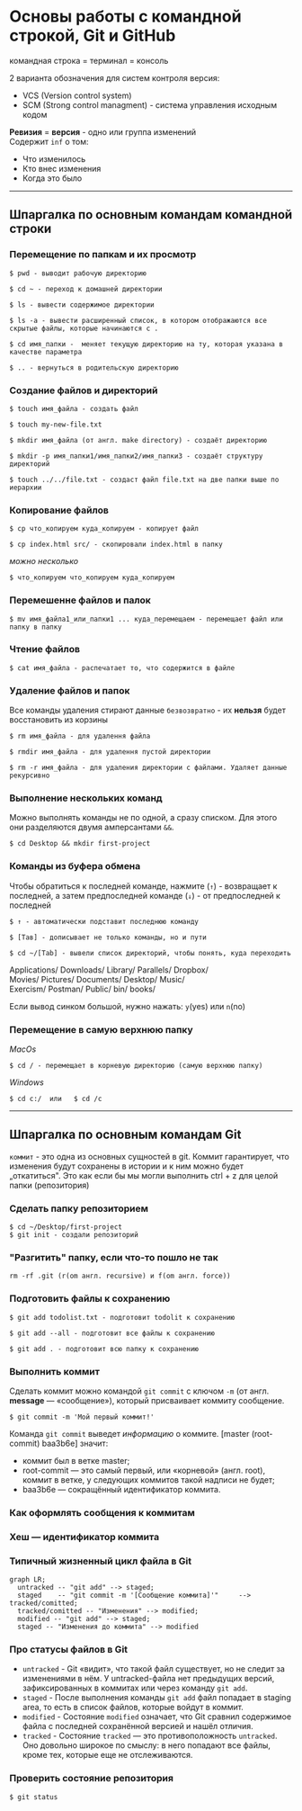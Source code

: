 # Основы работы с командной строкой, Git и GitHub

командная строка = терминал = консоль  


2 варианта обозначения для систем контроля версия:
* VCS (Version control system)
* SCM (Strong control managment) - система управления исходным кодом

**Ревизия** = **версия** - одно или группа изменений    
Содержит `inf` о том:
* Что изменилось   
* Кто внес изменения   
* Когда это было  


---
## Шпаргалка по основным командам командной строки


### Перемещение по папкам и их просмотр

```
$ pwd - выводит рабочую директорию 
```

```
$ сd ~ - переход к домашней директории
```

```
$ ls - вывести содержимое директории  
```

```
$ ls -a - вывести расширенный список, в котором отображаются все скрытые файлы, которые начинаются с .  
```

```
$ cd имя_папки -  меняет текущую директорию на ту, которая указана в качестве параметра  
```

```
$ .. - вернуться в родительскую директорию  
```


### Создание файлов и директорий

```
$ touch имя_файла - создать файл
```

```
$ touch my-new-file.txt
```

```
$ mkdir имя_файла (от англ. make directory) - создаёт директорию
```

```
$ mkdir -p имя_папки1/имя_папки2/имя_папки3 - создаёт структуру директорий
```

```
$ touch ../../file.txt - создаст файл file.txt на две папки выше по иерархии
```


### Копирование файлов

```
$ ср что_копируем куда_копируем - копирует файл
```

```
$ сp index.html srс/ - скопировали index.html в папку
```

_можно несколько_  
```
$ что_копируем что_копируем куда_копируем
```

### Перемешенне файлов и палок

```
$ mv имя_файла1_или_папки1 ... куда_перемещаем - перемещает файл или папку в папку
```

### Чтение файлов

```
$ cat имя_файла - распечатает то, что содержится в файле
```

### Удаление файлов и папок

Все команды удаления стирают данные `безвозвратно` - их **нельзя** будет восстановить из корзины

```
$ rm имя_файла - для удалення файла
```

```
$ rmdir имя_файла - для удалення пустой директории
```

```
$ rm -r имя_файла - для удаления директории с файлами. Удаляет данные рекурсивно
```

### Выполнение нескольких команд  

Можно выполнять команды не по одной, а сразу списком. Для этого они разделяются двумя амперсантами `&&`.

```
$ cd Desktop && mkdir first-project
```

### Команды из буфера обмена  

Чтобы обратиться к последней команде, нажмите (`↑`) - возвращает к последней, а затем предпоследней команде
(`↓`) - от предпоследней к последней

```
$ ↑ - автоматически подставит последнюю команду
```

```
$ [Тав] - дописывает не только команды, но и пути
```

```
$ cd ~/[Tab] - вывели список директорий, чтобы понять, куда переходить
```
Applications/   Downloads/   Library/      Parallels/    Dropbox/  
Movies/         Pictures/    Documents/    Desktop/      Music/  
Exercism/       Postman/     Public/       bin/          books/  

Если вывод синком большой, нужно нажать: `y`(yes) или `n`(no)

### Перемещение в самую верхнюю папку

_MacOs_  
```
$ cd / - перемещает в корневую директорию (самую верхнюю папку)
```
_Windows_  
```
$ cd с:/  или   $ cd /с
```
---


## Шпаргалка по основным командам Git

`коммит` - это одна из основных сущностей в gіt. Коммит гарантирует, что изменения будут сохранены в истории и к ним можно будет „откатиться". Это как если бы мы могли выполнить ctrl + z для целой папки (репозитория)  


### Сделать папку репозиторием

```
$ cd ~/Desktop/first-project 
$ git init - создали репозиторий
```

### "Разгитить" папку, если что-то пошло не так

```
rm -rf .git (r(om англ. recursive) и f(om англ. force))
```

### Подготовить файлы к сохранению

```
$ git add todolist.txt - подготовит todolit к сохранению
```

```
$ git add --all - подготовит все файлы к сохранению
```

```
$ git add . - подготовит всю папку к сохранению
```
### Выполнить коммит

Сделать коммит можно командой `git commit` c ключом `-m` (от англ. **message** — «сообщение»), который присваивает коммиту сообщение.
```
$ git commit -m 'Мой первый коммит!'
```
Команда `git commit` выведет _информацию_ о коммите.
[master (root-commit) baa3b6e] значит: 
* коммит был в ветке master;
* root-commit — это самый первый, или «корневой» (англ. root), коммит в ветке, у следующих коммитов такой надписи не будет;
* baa3b6e — сокращённый идентификатор коммита.


### Как оформлять сообщения к коммитам
### Хеш — идентификатор коммита


### Типичный жизненный цикл файла в Git

```mermaid
graph LR;
  untracked -- "git add" --> staged;
  staged    -- "git commit -m '[Сообщение коммита]'"     --> tracked/comitted;
  tracked/comitted -- "Изменения" --> modified;
  modified -- "git add" --> staged;
  staged -- "Изменения до коммита" --> modified
```

### Про статусы файлов в Git

* `untracked` - Git «видит», что такой файл существует, но не следит за изменениями в нём. У untracked-файла нет предыдущих версий, зафиксированных в коммитах или через команду `git add`.
* `staged` -  После выполнения команды `git add` файл попадает в staging area, то есть в список файлов, которые войдут в коммит.
* `modified` - Состояние `modified` означает, что Git сравнил содержимое файла с последней сохранённой версией и нашёл отличия.
* `tracked` - Состояние `tracked` — это противоположность `untracked`. Оно довольно широкое по смыслу: в него попадают все файлы, кроме тех, которые еще не отслеживаются.

### Проверить состояние репозитория

```
$ git status
```









